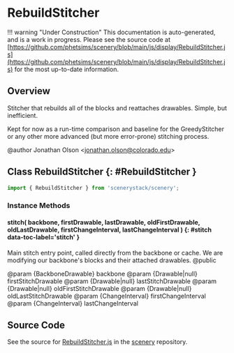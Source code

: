 # RebuildStitcher

!!! warning "Under Construction"
    This documentation is auto-generated, and is a work in progress. Please see the source code at
    [https://github.com/phetsims/scenery/blob/main/js/display/RebuildStitcher.js](https://github.com/phetsims/scenery/blob/main/js/display/RebuildStitcher.js) for the most up-to-date information.

## Overview

Stitcher that rebuilds all of the blocks and reattaches drawables. Simple, but inefficient.

Kept for now as a run-time comparison and baseline for the GreedyStitcher or any other more advanced (but
more error-prone) stitching process.

@author Jonathan Olson &lt;jonathan.olson@colorado.edu&gt;

## Class RebuildStitcher {: #RebuildStitcher }


```js
import { RebuildStitcher } from 'scenerystack/scenery';
```
### Instance Methods

#### stitch( backbone, firstDrawable, lastDrawable, oldFirstDrawable, oldLastDrawable, firstChangeInterval, lastChangeInterval ) {: #stitch data-toc-label='stitch' }

Main stitch entry point, called directly from the backbone or cache. We are modifying our backbone's blocks and
their attached drawables.
@public

@param {BackboneDrawable} backbone
@param {Drawable|null} firstStitchDrawable
@param {Drawable|null} lastStitchDrawable
@param {Drawable|null} oldFirstStitchDrawable
@param {Drawable|null} oldLastStitchDrawable
@param {ChangeInterval} firstChangeInterval
@param {ChangeInterval} lastChangeInterval



## Source Code

See the source for [RebuildStitcher.js](https://github.com/phetsims/scenery/blob/main/js/display/RebuildStitcher.js) in the [scenery](https://github.com/phetsims/scenery) repository.
